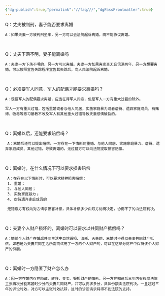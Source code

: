 ```yaml
---
{"dg-publish":true,"permalink":"//faq///","dgPassFrontmatter":true}
---
```



Q：丈夫被判刑，妻子能否要求离婚

	A：如果夫妻一方被判刑坐牢，另一方可以去法院起诉离婚，而不能协议离婚。

‍

Q：丈夫下落不明，妻子能离婚吗

	A：夫妻一方下落不明的，另一方可以离婚。夫妻一方如果离家查无音信满两年，另一方想要离婚，可以按照宣告失踪程序宣告其失踪后，向人民法院起诉离婚。

‍

Q：必须要军人同意，军人的配偶才能要求离婚吗？

	A：现役军人的配偶要求离婚，应当征得军人同意，但是军人一方有重大过错的除外。
	
	军人一方有重大过错，包括重婚或者与他人同居，实施家庭暴力或者虐待、遗弃家庭成员，有赌博、吸毒等恶习屡教不改及军人有其他重大过错导致夫妻感情破裂的。

‍

Q：离婚以后，还能要求赔偿吗？

	 A：离婚后还可以提出赔偿。一方存在一下情形的重婚、与他人同居、实施家庭暴力、虐待、遗弃家庭成员、其他过错，导致离婚的，无过错方可以向法院提取损害赔偿。

‍

Q：离婚时，在什么情况下可以要求损害赔偿

	 A：在存在以下情形时，可以要求精神损害赔偿：
	 1. 重婚；
	 2. 与他人同居；
	 3. 实施家庭暴力；
	 4. 虐待遗弃家庭成员的
	  
	 无错误方有权向对方请求损害补偿，具体补偿多少由双方协商决定，协商不了的由法院判决。

‍

Q：夫妻个人财产损坏的，离婚时可以要求以共同财产抵偿吗？

	A：婚前个人财产在婚后共同生活中自然毁损、消耗、灭失的，离婚时不得以夫妻共同财产抵偿。如若是为夫妻共同生活所需而试用了一方的个人财产的，可以在这部分财产中保持该个人财产的份额。

‍

Q：离婚时一方隐匿了财产怎么办

	A：因一方在婚内存在隐藏、转移、变卖、毁损财产的情形，另一方在知道后三年内有权向法院主张再次分割离婚时少分的夫妻共同财产，并可以要求多分，具体份额由法院判决。一旦超过三年的诉讼时效，对方可以主张时效抗辩，这时的诉讼请求将得不到法院的支持。
